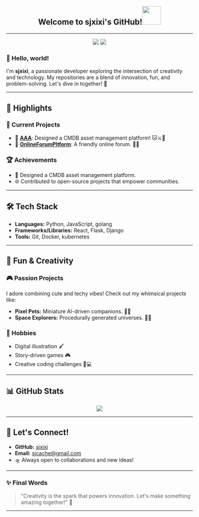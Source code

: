 <h2 align="center">Welcome to sjxixi's GitHub!<img src="https://media.giphy.com/media/mGcNjsfWAjY5AEZNw6/giphy.gif" width="50"></h2>

---
<p align = "center">
  <img src = "https://github-readme-stats.vercel.app/api?username=sjxixi&show_icons=true&theme=tokyonight&line_height=27">
  <img src = "https://github-readme-stats.vercel.app/api/top-langs/?username=sjxixi&theme=radical">
</p>

### 👋 Hello, world!
I'm **sjxixi**, a passionate developer exploring the intersection of creativity and technology. My repositories are a blend of innovation, fun, and problem-solving. Let's dive in together! 🚀

---

## 🌟 Highlights

### 🔭 Current Projects
- 🐾 [**AAA**](https://github.com/sjxixi/AAA): Designed a CMDB asset management platform! 🐱⚔️🐶
- 🤖 [**OnlineForumPltform**](https://github.com/sjxixi/OnlineForumPltform): A friendly online forum. 💬✨

### 🏆 Achievements
- 🌈 Designed a CMDB asset management platform.
- 🌐 Contributed to open-source projects that empower communities.

---

## 🛠️ Tech Stack

- **Languages:** Python, JavaScript, golang
- **Frameworks/Libraries:** React, Flask, Django
- **Tools:** Git, Docker, kubernetes

---

## 💖 Fun & Creativity

### 🎮 Passion Projects
I adore combining cute and techy vibes! Check out my whimsical projects like:
- **Pixel Pets:** Miniature AI-driven companions. 🐾🤖
- **Space Explorers:** Procedurally generated universes. 🌌✨

### 🌟 Hobbies
- Digital illustration 🖌️
- Story-driven games 🎮
- Creative coding challenges 🎨💻

---

## 📊 GitHub Stats

<p align = "center">
  <img src = "https://github-readme-streak-stats.herokuapp.com?user=sjxixi&theme=microsoft-dark">
</p>

---

## 🌌 Let's Connect!
- **GitHub:** [sjxixi](https://github.com/sjxixi)
- **Email:** sjcache@gmail.com
- 🛸 Always open to collaborations and new ideas!

---

### ✨ Final Words
> "Creativity is the spark that powers innovation. Let's make something amazing together!" 🌟

---


